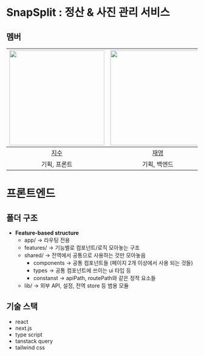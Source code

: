 # SnapSplit : 정산 & 사진 관리 서비스

## 멤버

|<img src="https://github.com/jsomnium.png" width="250" height="250"/>|<img src="https://avatars.githubusercontent.com/u/124485699?v=4.png" width="250" height="250"/>|<img  src="https://avatars.githubusercontent.com/u/42036131?v=4.png" width="250" height="250"/> |
|:---:|:---:|:---:|
|[지수](https://github.com/jsomnium)|[재영](https://github.com/answodud)|[은정](https://github.com/enjung)|
| 기획, 프론트 | 기획, 백엔드 | 기획, 백엔드 |

# 프론트엔드
## 폴더 구조
- **Feature-based structure**
  - app/ → 라우팅 전용
  - features/ → 기능별로 컴포넌트/로직 모아놓는 구조
  - shared/ → 전역에서 공통으로 사용하는 것만 모아놓음
    - components → 공통 컴포넌트들 (페이지 2개 이상에서 사용 되는 것들)
    - types → 공통 컴포넌트에 쓰이는 ui 타입 등
    - constanst → apiPath, routePath와 같은 정적 요소들
  - lib/ → 외부 API, 설정, 전역 store 등 범용 모듈
## 기술 스택
- react
- next.js
- type script
- tanstack query
- tailwind css
